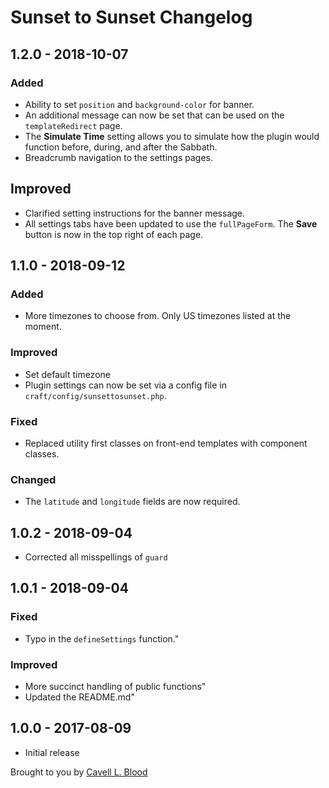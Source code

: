 # Sunset to Sunset Changelog

## 1.2.0 - 2018-10-07
### Added
* Ability to set `position` and `background-color` for banner.
* An additional message can now be set that can be used on the `templateRedirect` page.
* The **Simulate Time** setting allows you to simulate how the plugin would function before, during, and after the Sabbath.
* Breadcrumb navigation to the settings pages.

## Improved
* Clarified setting instructions for the banner message.
* All settings tabs have been updated to use the `fullPageForm`. The **Save** button is now in the top right of each page.

## 1.1.0 - 2018-09-12
### Added
* More timezones to choose from. Only US timezones listed at the moment.

### Improved
* Set default timezone
* Plugin settings can now be set via a config file in `craft/config/sunsettosunset.php`.

### Fixed
* Replaced utility first classes on front-end templates with component classes.

### Changed
* The `latitude` and `longitude` fields are now required.

## 1.0.2 - 2018-09-04
* Corrected all misspellings of `guard`

## 1.0.1 - 2018-09-04
### Fixed
* Typo in the `defineSettings` function."

### Improved
* More succinct handling of public functions"
* Updated the README.md"

## 1.0.0 - 2017-08-09
* Initial release

Brought to you by [Cavell L. Blood](https://cavellblood.com)
